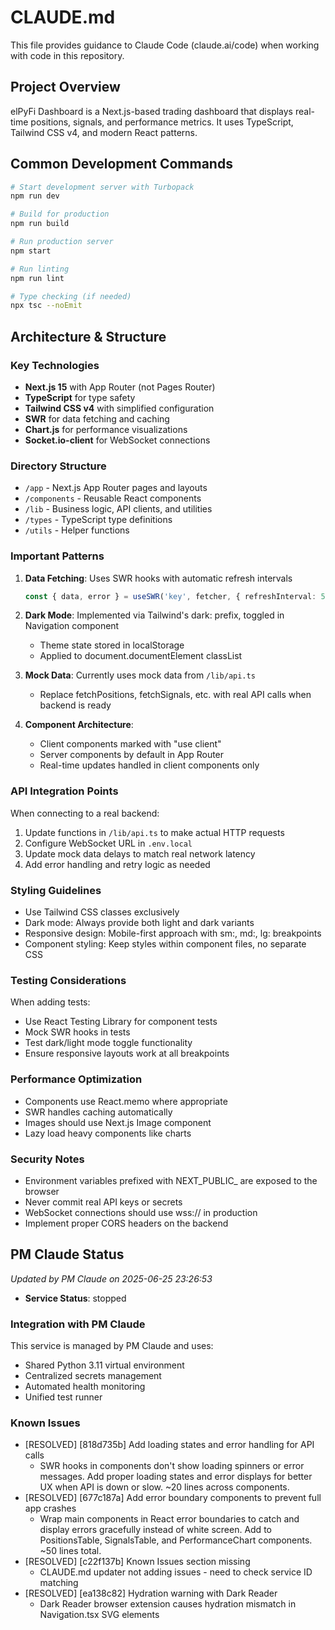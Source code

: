 # CLAUDE.md

This file provides guidance to Claude Code (claude.ai/code) when working with code in this repository.

## Project Overview

elPyFi Dashboard is a Next.js-based trading dashboard that displays real-time positions, signals, and performance metrics. It uses TypeScript, Tailwind CSS v4, and modern React patterns.

## Common Development Commands

```bash
# Start development server with Turbopack
npm run dev

# Build for production
npm run build

# Run production server
npm start

# Run linting
npm run lint

# Type checking (if needed)
npx tsc --noEmit
```

## Architecture & Structure

### Key Technologies
- **Next.js 15** with App Router (not Pages Router)
- **TypeScript** for type safety
- **Tailwind CSS v4** with simplified configuration
- **SWR** for data fetching and caching
- **Chart.js** for performance visualizations
- **Socket.io-client** for WebSocket connections

### Directory Structure
- `/app` - Next.js App Router pages and layouts
- `/components` - Reusable React components
- `/lib` - Business logic, API clients, and utilities
- `/types` - TypeScript type definitions
- `/utils` - Helper functions

### Important Patterns

1. **Data Fetching**: Uses SWR hooks with automatic refresh intervals
   ```typescript
   const { data, error } = useSWR('key', fetcher, { refreshInterval: 5000 })
   ```

2. **Dark Mode**: Implemented via Tailwind's dark: prefix, toggled in Navigation component
   - Theme state stored in localStorage
   - Applied to document.documentElement classList

3. **Mock Data**: Currently uses mock data from `/lib/api.ts`
   - Replace fetchPositions, fetchSignals, etc. with real API calls when backend is ready

4. **Component Architecture**: 
   - Client components marked with "use client"
   - Server components by default in App Router
   - Real-time updates handled in client components only

### API Integration Points

When connecting to a real backend:
1. Update functions in `/lib/api.ts` to make actual HTTP requests
2. Configure WebSocket URL in `.env.local`
3. Update mock data delays to match real network latency
4. Add error handling and retry logic as needed

### Styling Guidelines

- Use Tailwind CSS classes exclusively
- Dark mode: Always provide both light and dark variants
- Responsive design: Mobile-first approach with sm:, md:, lg: breakpoints
- Component styling: Keep styles within component files, no separate CSS

### Testing Considerations

When adding tests:
- Use React Testing Library for component tests
- Mock SWR hooks in tests
- Test dark/light mode toggle functionality
- Ensure responsive layouts work at all breakpoints

### Performance Optimization

- Components use React.memo where appropriate
- SWR handles caching automatically
- Images should use Next.js Image component
- Lazy load heavy components like charts

### Security Notes

- Environment variables prefixed with NEXT_PUBLIC_ are exposed to the browser
- Never commit real API keys or secrets
- WebSocket connections should use wss:// in production
- Implement proper CORS headers on the backend

## PM Claude Status
*Updated by PM Claude on 2025-06-25 23:26:53*

- **Service Status**: stopped

### Integration with PM Claude
This service is managed by PM Claude and uses:
- Shared Python 3.11 virtual environment
- Centralized secrets management
- Automated health monitoring
- Unified test runner

### Known Issues
- [RESOLVED] [818d735b] Add loading states and error handling for API calls
  - SWR hooks in components don't show loading spinners or error messages. Add proper loading states and error displays for better UX when API is down or slow. ~20 lines across components.
- [RESOLVED] [677c187a] Add error boundary components to prevent full app crashes
  - Wrap main components in React error boundaries to catch and display errors gracefully instead of white screen. Add to PositionsTable, SignalsTable, and PerformanceChart components. ~50 lines total.
- [RESOLVED] [c22f137b] Known Issues section missing
  - CLAUDE.md updater not adding issues - need to check service ID matching
- [RESOLVED] [ea138c82] Hydration warning with Dark Reader
  - Dark Reader browser extension causes hydration mismatch in Navigation.tsx SVG elements
